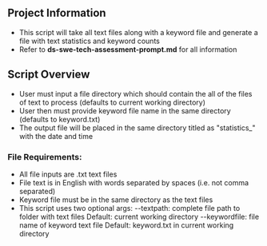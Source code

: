 ## Project Information
- This script will take all text files along with a keyword file and generate a file with text statistics and keyword counts
- Refer to **ds-swe-tech-assessment-prompt.md** for all information

## Script Overview
- User must input a file directory which should contain the all of the files of text to process (defaults to current working directory)
- User then must provide keyword file name in the same directory (defaults to keyword.txt)
- The output file will be placed in the same directory titled as "statistics_" with the date and time

### File Requirements:
- All file inputs are .txt text files
- File text is in English with words separated by spaces (i.e. not comma separated)
- Keyword file must be in the same directory as the text files
- This script uses two optional args: 
    --textpath: complete file path to folder with text files 
        Default: current working directory 
    --keywordfile: file name of keyword text file
        Default: keyword.txt in current working directory  